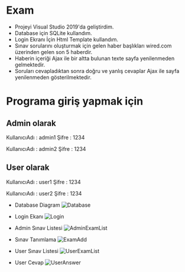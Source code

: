 # Exam

- Projeyi Visual Studio 2019'da geliştirdim.
- Database için SQLite kullandım.
- Login Ekranı İçin Html Template kullandım.
- Sınav sorularını oluşturmak için gelen haber başlıkları wired.com üzerinden gelen son 5 haberdir.
- Haberin içeriği Ajax ile bir altta bulunan texte sayfa yenilenmeden gelmektedir.
- Soruları cevapladıktan sonra doğru ve yanlış cevaplar Ajax ile sayfa yenilenmeden gösterilmektedir.


# Programa giriş yapmak için
## Admin olarak

KullanıcıAdı : admin1
Şifre : 1234

KullanıcıAdı : admin2
Şifre : 1234
## User olarak
KullanıcıAdı : user1
Şifre : 1234

KullanıcıAdı : user2 
Şifre : 1234

- Database Diagram
![Database](https://imgyukle.com/f/2022/03/24/E8UwYt.png)
- Login Ekanı
![Login]([url=https://ibb.co/BZnFhFR][img]https://i.ibb.co/7WkL3LF/S-nav-Listesi.png[/img][/url])

- Admin Sınav Listesi
![AdminExamList](https://imgyukle.com/f/2022/03/24/E8U7fR.png)

- Sınav Tanımlama
![ExamAdd](https://imgyukle.com/f/2022/03/24/E8U0zc.png)

- User Sınav Listesi
![UserExamList](https://imgyukle.com/f/2022/03/24/E8UdSe.png)

- User Cevap
![UserAnswer](https://imgyukle.com/f/2022/03/24/E8WkMP.png)






